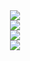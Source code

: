 
<div align="center"> <img src="https://metrics.lecoq.io/Alanyaeer?template=classic&config.timezone=Asia%2FShanghai"> </div> 
<div height="137px" align="center">  <img src="https://github-readme-stats.vercel.app/api/top-langs/?username=Alanyaeer&hide_title=true&hide_border=true&layout=compact&langs_count=6&text_color=000&icon_color=fff&bg_color=0,52fa5a,4dfcff,c64dff&theme=graywhite" />  
</div>  
<div height="137px" align="center">  <img src="https://github-readme-stats.vercel.app/api?username=Alanyaeer&hide_title=true&hide_border=true&show_icons=trueline_height=21&text_color=000&icon_color=000&bg_color=0,ea6161,ffc64d,fffc4d,52fa5a&theme=graywhite" />  
</div>    
<div align="center"> <img src="https://github-readme-activity-graph.vercel.app/graph?username=Alanyaeer&theme=dracula"> </div>
